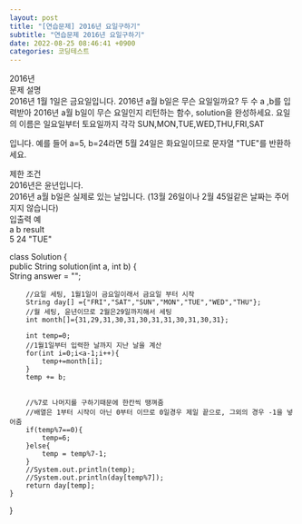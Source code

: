 ```yaml
---  
layout: post  
title: "[연습문제] 2016년 요일구하기"  
subtitle: "연습문제 2016년 요일구하기"  
date: 2022-08-25 08:46:41 +0900  
categories: 코딩테스트  
---  
```

2016년  
문제 설명  
2016년 1월 1일은 금요일입니다. 2016년 a월 b일은 무슨 요일일까요? 두 수 a ,b를 입력받아 2016년 a월 b일이 무슨 요일인지 리턴하는 함수, solution을 완성하세요. 요일의 이름은 일요일부터 토요일까지 각각 SUN,MON,TUE,WED,THU,FRI,SAT  
  
입니다. 예를 들어 a=5, b=24라면 5월 24일은 화요일이므로 문자열 "TUE"를 반환하세요.  
  
제한 조건  
2016년은 윤년입니다.  
2016년 a월 b일은 실제로 있는 날입니다. (13월 26일이나 2월 45일같은 날짜는 주어지지 않습니다)  
입출력 예  
a	b	result  
5	24	"TUE"  
  
  
  
  
  
class Solution {  
    public String solution(int a, int b) {  
        String answer = "";  
          
        //요일 세팅, 1월1일이 금요일이래서 금요일 부터 시작  
        String day[] ={"FRI","SAT","SUN","MON","TUE","WED","THU"};  
        //월 세팅, 윤년이므로 2월은29일까지해서 세팅  
        int month[]={31,29,31,30,31,30,31,31,30,31,30,31};  
          
        int temp=0;  
        //1월1일부터 입력한 날까지 지난 날을 계산  
        for(int i=0;i<a-1;i++){  
            temp+=month[i];  
        }  
        temp += b;  
          
          
        //%7로 나머지를 구하기때문에 한칸씩 땡껴줌  
        //배열은 1부터 시작이 아닌 0부터 이므로 0일경우 제일 끝으로, 그외의 경우 -1을 넣어줌  
        if(temp%7==0){  
            temp=6;  
        }else{  
            temp = temp%7-1;  
        }  
        //System.out.println(temp);  
        //System.out.println(day[temp%7]);  
        return day[temp];  
    }  
}  
